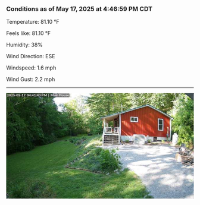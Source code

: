 ### Conditions as of May 17, 2025 at 4:46:59 PM CDT 

Temperature: 81.10 &deg;F

Feels like: 81.10 &deg;F

Humidity: 38%

Wind Direction: ESE

Windspeed: 1.6 mph

Wind Gust: 2.2 mph

---

<img src="./images/latest.jpeg"/>

